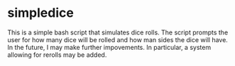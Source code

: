 # simpledice

This is a simple bash script that simulates dice rolls. The script prompts the user for how many dice will be rolled and how man sides the dice will have. 
In the future, I may make further impovements. In particular, a system allowing for rerolls may be added.
